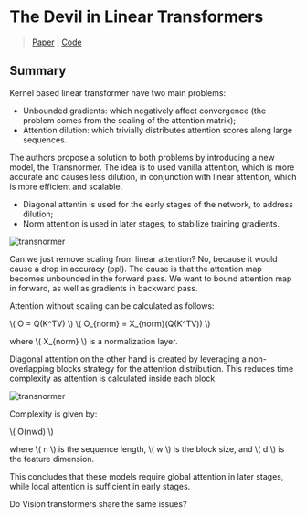 # The Devil in Linear Transformers

> [Paper](https://arxiv.org/abs/2210.10340) | [Code](https://github.com/OpenNLPLab/Transnormer)

## Summary 

Kernel based linear transformer have two main problems:
- Unbounded gradients: which negatively affect convergence (the problem comes from the scaling of the attention matrix); 
- Attention dilution: which trivially distributes attention scores along large sequences. 

The authors propose a solution to both problems by introducing a new model, the Transnormer. 
The idea is to used vanilla attention, which is more accurate and causes less dilution, in conjunction with linear attention, which is more efficient and scalable. 
- Diagonal attentin is used for the early stages of the network, to address dilution;
- Norm attention is used in later stages, to stabilize training gradients. 

![transnormer](./images/devil_linformer_1.png)

Can we just remove scaling from linear attention? No, because it would cause a drop in accuracy (ppl). 
The cause is that the attention map becomes unbounded in the forward pass. We want to bound attention map in forward, as well as gradients in backward pass. 

Attention without scaling can be calculated as follows:

\\( O = Q(K^TV) \\)
\\( O_{norm} = X_{norm}(Q(K^TV)) \\)

where \\( X_{norm} \\) is a normalization layer.

Diagonal attention on the other hand is created by leveraging a non-overlapping blocks strategy for the attention distribution. This reduces time complexity as attention is calculated inside each block.

![transnormer](./images/devil_linformer_2.png)

Complexity is given by:

\\( O(nwd) \\)

where \\( n \\) is the sequence length, \\( w \\) is the block size, and \\( d \\) is the feature dimension.

This concludes that these models require global attention in later stages, while local attention is sufficient in early stages. 

Do Vision transformers share the same issues?